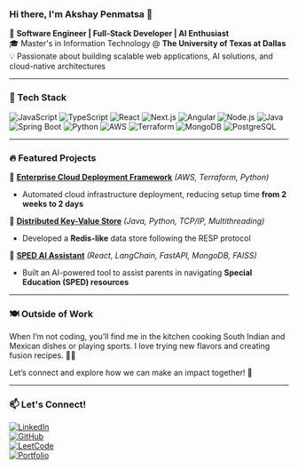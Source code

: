 ### Hi there, I'm Akshay Penmatsa 👋

🚀 **Software Engineer | Full-Stack Developer | AI Enthusiast**  
🎓 Master's in Information Technology @ **The University of Texas at Dallas**  
💡 Passionate about building scalable web applications, AI solutions, and cloud-native architectures  

---

### 🔧 Tech Stack
![JavaScript](https://img.shields.io/badge/-JavaScript-F7DF1E?style=flat&logo=javascript&logoColor=black)
![TypeScript](https://img.shields.io/badge/-TypeScript-3178C6?style=flat&logo=typescript&logoColor=white)
![React](https://img.shields.io/badge/-React-61DAFB?style=flat&logo=react&logoColor=black)
![Next.js](https://img.shields.io/badge/-Next.js-000000?style=flat&logo=next.js&logoColor=white)
![Angular](https://img.shields.io/badge/-Angular-DD0031?style=flat&logo=angular&logoColor=white)
![Node.js](https://img.shields.io/badge/-Node.js-339933?style=flat&logo=node.js&logoColor=white)
![Java](https://img.shields.io/badge/-Java-007396?style=flat&logo=java&logoColor=white)
![Spring Boot](https://img.shields.io/badge/-Spring%20Boot-6DB33F?style=flat&logo=spring-boot&logoColor=white)
![Python](https://img.shields.io/badge/-Python-3776AB?style=flat&logo=python&logoColor=white)
![AWS](https://img.shields.io/badge/-AWS-FF9900?style=flat&logo=amazon-aws&logoColor=white)
![Terraform](https://img.shields.io/badge/-Terraform-623CE4?style=flat&logo=terraform&logoColor=white)
![MongoDB](https://img.shields.io/badge/-MongoDB-47A248?style=flat&logo=mongodb&logoColor=white)
![PostgreSQL](https://img.shields.io/badge/-PostgreSQL-4169E1?style=flat&logo=postgresql&logoColor=white)

---

### 🔥 Featured Projects
🚀 **[Enterprise Cloud Deployment Framework](#)** *(AWS, Terraform, Python)*  
- Automated cloud infrastructure deployment, reducing setup time **from 2 weeks to 2 days**  

🔑 **[Distributed Key-Value Store](#)** *(Java, Python, TCP/IP, Multithreading)*  
- Developed a **Redis-like** data store following the RESP protocol  

🤖 **[SPED AI Assistant](#)** *(React, LangChain, FastAPI, MongoDB, FAISS)*  
- Built an AI-powered tool to assist parents in navigating **Special Education (SPED) resources**  

---

### 🍽️ Outside of Work  
When I’m not coding, you’ll find me in the kitchen cooking South Indian and Mexican dishes or playing sports. I love trying new flavors and creating fusion recipes. 🌮🔥  

Let’s connect and explore how we can make an impact together! 🌟  

---

### 📫 Let's Connect!
[![LinkedIn](https://img.shields.io/badge/-LinkedIn-0077B5?style=flat&logo=linkedin&logoColor=white)](https://linkedin.com/in/akshaypenmatsa)  
[![GitHub](https://img.shields.io/badge/-GitHub-181717?style=flat&logo=github&logoColor=white)](https://github.com/akshau722)  
[![LeetCode](https://img.shields.io/badge/-LeetCode-FFA116?style=flat&logo=leetcode&logoColor=black)](https://leetcode.com/akshay722)  
[![Portfolio](https://img.shields.io/badge/-Portfolio-000000?style=flat&logo=vercel&logoColor=white)](https://akshay722.github.io/portfolio/)  

